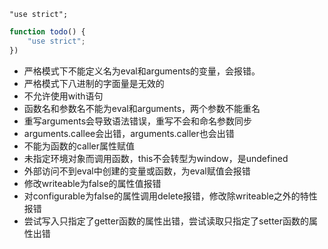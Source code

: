 `"use strict";`

```js
function todo() {
    "use strict";
})
```

* 严格模式下不能定义名为eval和arguments的变量，会报错。
* 严格模式下八进制的字面量是无效的
* 不允许使用with语句
* 函数名和参数名不能为eval和arguments，两个参数不能重名
* 重写arguments会导致语法错误，重写不会和命名参数同步
* arguments.callee会出错，arguments.caller也会出错
* 不能为函数的caller属性赋值
* 未指定环境对象而调用函数，this不会转型为window，是undefined
* 外部访问不到eval中创建的变量或函数，为eval赋值会报错
* 修改writeable为false的属性值报错
* 对configurable为false的属性调用delete报错，修改除writeable之外的特性报错
* 尝试写入只指定了getter函数的属性出错，尝试读取只指定了setter函数的属性出错



